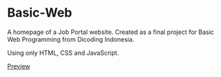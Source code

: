 # Basic-Web
A homepage of a Job Portal website. Created as a final project for Basic Web Programming from Dicoding Indonesia.

Using only HTML, CSS and JavaScript.

[Preview](https://sudirao21.github.io/Basic-Web/)
